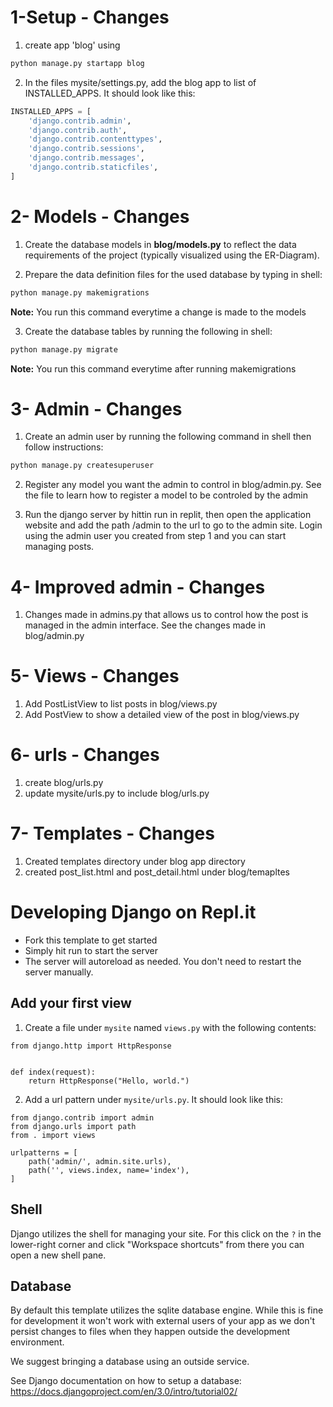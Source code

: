 # 1-Setup - Changes
1. create app 'blog' using
```bash
python manage.py startapp blog
```
2. In the files mysite/settings.py, add the blog app to list of INSTALLED_APPS. It should look like this:
```python
INSTALLED_APPS = [
    'django.contrib.admin',
    'django.contrib.auth',
    'django.contrib.contenttypes',
    'django.contrib.sessions',
    'django.contrib.messages',
    'django.contrib.staticfiles',
]
```

# 2- Models - Changes
1. Create the database models in **blog/models.py** to reflect the data requirements of the project (typically visualized using the ER-Diagram). 

2. Prepare the data definition files for the used database by typing in shell:
```bash
python manage.py makemigrations
```
**Note:** You run this command everytime a change is made to the models

3. Create the database tables by running the following in shell:
```bash
python manage.py migrate
```
**Note:** You run this command everytime after running makemigrations

# 3- Admin - Changes
1. Create an admin user by running the following command in shell then follow instructions:
```bash
python manage.py createsuperuser
```

2. Register any model you want the admin to control in blog/admin.py. See the file to learn how to register a model to be controled by the admin

3. Run the django server by hittin run in replit, then open the application website and add the path /admin to the url to go to the admin site. Login using the admin user you created from step 1 and you can start managing posts.

# 4- Improved admin - Changes
1. Changes made in admins.py that allows us to control how the post is managed in the admin interface. See the changes made in blog/admin.py

# 5- Views - Changes
1. Add PostListView to list posts in blog/views.py
2. Add PostView to show a detailed view of the post in blog/views.py

# 6- urls - Changes
1. create blog/urls.py
2. update mysite/urls.py to include blog/urls.py

# 7- Templates - Changes
1. Created templates directory under blog app directory
2. created post_list.html and post_detail.html under blog/temapltes

# Developing Django on Repl.it

- Fork this template to get started
- Simply hit run to start the server
- The server will autoreload as needed. You don't need to restart the server manually.

## Add your first view

1. Create a file under `mysite` named `views.py` with the following contents:

```
from django.http import HttpResponse


def index(request):
    return HttpResponse("Hello, world.")
```

2. Add a url pattern under `mysite/urls.py`. It should look like this:

```
from django.contrib import admin
from django.urls import path
from . import views

urlpatterns = [
    path('admin/', admin.site.urls),
    path('', views.index, name='index'),
]
```

## Shell

Django utilizes the shell for managing your site. For this click on the `?` in the lower-right corner and click "Workspace shortcuts" from there you can open a new shell pane. 

## Database

By default this template utilizes the sqlite database engine. While this is fine for development it won't work with external users of your app as we don't persist changes to files when they happen outside the development environment. 

We suggest bringing a database using an outside service. 

See Django documentation on how to setup a database: https://docs.djangoproject.com/en/3.0/intro/tutorial02/

